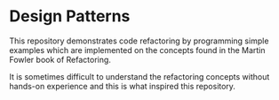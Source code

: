 # Design Patterns

This repository demonstrates code refactoring by programming simple examples which are implemented on the concepts found in the Martin Fowler book of Refactoring.

It is sometimes difficult to understand the refactoring concepts without hands-on experience and this is what inspired this repository.
